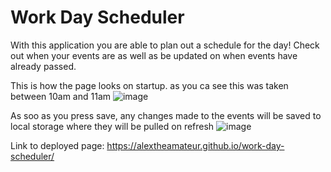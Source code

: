 # Work Day Scheduler

With this application you are able to plan out a schedule for the day! Check out when your events are as well as be updated on when events have already passed. 

This is how the page looks on startup. as you ca see this was taken between 10am and 11am
![image](https://user-images.githubusercontent.com/91556394/156891483-e331bd2c-fc87-40af-a9b6-73931c1fde67.png)

As soo as you press save, any changes made to the events will be saved to local storage where they will be pulled on refresh
![image](https://user-images.githubusercontent.com/91556394/156891648-4410f4d3-70eb-4d5d-9756-768f53646770.png)

Link to deployed page: https://alextheamateur.github.io/work-day-scheduler/
